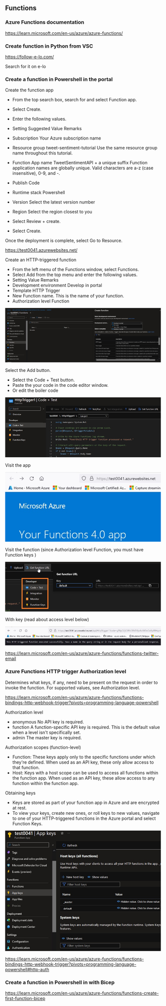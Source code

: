 ## Functions

### Azure Functions documentation

https://learn.microsoft.com/en-us/azure/azure-functions/

### Create function in Python from VSC

https://follow-e-lo.com/

Search for it on e-lo

### Create a function in Powershell in the portal

Create the function app
* From the top search box, search for and select Function app.
* Select Create.
* Enter the following values.

* Setting	Suggested Value	Remarks
* Subscription	Your Azure subscription name	
* Resource group	tweet-sentiment-tutorial	Use the same resource group name throughout this tutorial.
* Function App name	TweetSentimentAPI + a unique suffix	Function application names are globally unique. Valid characters are a-z (case insensitive), 0-9, and -.
* Publish	Code	
* Runtime stack Powershell	
* Version	Select the latest version number	
* Region	Select the region closest to you	
* Select Review + create.

* Select Create.

Once the deployment is complete, select Go to Resource.

https://test0041.azurewebsites.net/

Create an HTTP-triggered function
* From the left menu of the Functions window, select Functions.
* Select Add from the top menu and enter the following values.
* Setting	Value	Remarks
* Development environment	Develop in portal	
* Template	HTTP Trigger	
* New Function	name. This is the name of your function.
* Authorization level	Function	

![Function ](https://github.com/spawnmarvel/azure-automation/blob/main/images/function.jpg)

Select the Add button.
* Select the Code + Test button.
* Paste the your code in the code editor window.
* Or edit the boiler code

![Function code ](https://github.com/spawnmarvel/azure-automation/blob/main/images/function2.jpg)


Visit the app

![Function app ](https://github.com/spawnmarvel/azure-automation/blob/main/images/function_app.jpg)

Visit the function (since Authorization level Function, you must have Function keys )

![Function http ](https://github.com/spawnmarvel/azure-automation/blob/main/images/function_http.jpg)

With key (read about access level below)

![Function http key ](https://github.com/spawnmarvel/azure-automation/blob/main/images/function_http_key.jpg)



https://learn.microsoft.com/en-us/azure/azure-functions/functions-twitter-email

### Azure Functions HTTP trigger Authorization level

Determines what keys, if any, need to be present on the request in order to invoke the function. For supported values, see Authorization level.

https://learn.microsoft.com/en-us/azure/azure-functions/functions-bindings-http-webhook-trigger?pivots=programming-language-powershell

Authorization level
* anonymous	No API key is required.
* function	A function-specific API key is required. This is the default value when a level isn't specifically set.
* admin	The master key is required.

Authorization scopes (function-level)
* Function: These keys apply only to the specific functions under which they're defined. When used as an API key, these only allow access to that function.
* Host: Keys with a host scope can be used to access all functions within the function app. When used as an API key, these allow access to any function within the function app.
 
Obtaining keys
* Keys are stored as part of your function app in Azure and are encrypted at rest. 
* To view your keys, create new ones, or roll keys to new values, navigate to one of your HTTP-triggered functions in the Azure portal and select Function Keys.

![Function keys ](https://github.com/spawnmarvel/azure-automation/blob/main/images/function_keys.jpg)

https://learn.microsoft.com/en-us/azure/azure-functions/functions-bindings-http-webhook-trigger?pivots=programming-language-powershell#http-auth


### Create a function in Powershell in with Bicep

https://learn.microsoft.com/en-us/azure/azure-functions/functions-create-first-function-bicep

